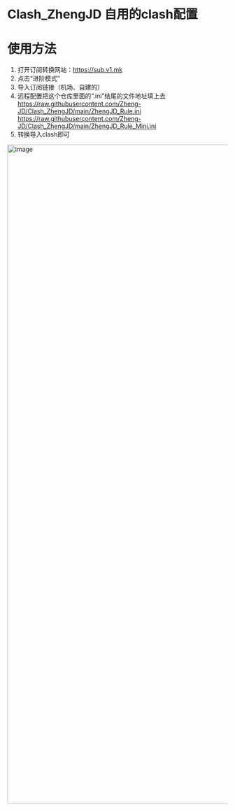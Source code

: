 # Clash_ZhengJD 自用的clash配置

# 使用方法
1. 打开订阅转换网站：https://sub.v1.mk
2. 点击“进阶模式”
3. 导入订阅链接（机场、自建的）
4. 远程配置把这个仓库里面的“.ini”结尾的文件地址填上去  
https://raw.githubusercontent.com/Zheng-JD/Clash_ZhengJD/main/ZhengJD_Rule.ini  
https://raw.githubusercontent.com/Zheng-JD/Clash_ZhengJD/main/ZhengJD_Rule_Mini.ini  
6. 转换导入clash即可
<img width="1507" alt="image" src="https://github.com/Flora-air/custom-network-rules/assets/62434508/af364757-53e7-4b46-a088-fb047e4ab9c3">


